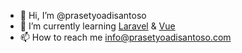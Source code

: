 - 👋 Hi, I’m @prasetyoadisantoso
- 🌱 I’m currently learning [Laravel](https://laravel.com/) & [Vue](https://vuejs.org/)
- 📫 How to reach me info@prasetyoadisantoso.com

<!---
prasetyoadisantoso/prasetyoadisantoso is a ✨ special ✨ repository because its `README.md` (this file) appears on your GitHub profile.
You can click the Preview link to take a look at your changes.
--->
